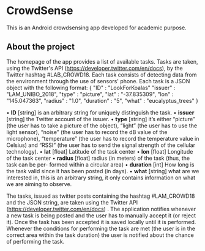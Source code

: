 # CrowdSense
This is an Android crowdsensing app developed for academic purpose.

## About the project
The homepage of the app provides a list of available tasks. Tasks are taken, using the Twitter's API (https://developer.twitter.com/en/docs), by the Twitter hashtag #LAB_CROWD18. 
Each task consists of detecting data from the environment through the use of sensors' phone.
Each task is a JSON object with the following format:
{
  "ID" : "LookForKoalas" "issuer" : "LAM_UNIBO_2018", "type" : "picture",
  "lat" : "-37.835309",
  "lon" : "145.047363", "radius" : "1.0",
  "duration" : "5",
  "what" : "eucalyptus_trees"
}

• **ID** [string] is an arbitrary string for uniquely distinguish the task.
• **issuer** [string] the Twitter account of the issuer.
• **type** [string] it’s either “picture” (the user has to take a picture of the object), “light” (the user has to use the light sensor), “noise” (the user has to record the dB value of the microphone), “temperature” (the user has to record the temperature value in Celsius) and “RSSI” (the user has to send the signal strength of the cellular technology).
• **lat** [float] Latitude of the task center
• **lon** [float] Longitude of the task center
• **radius** [float] radius (in meters) of the task (thus, the task can be per- formed within a circular area)
• **duration** [int] How long is the task valid since it has been posted (in days).
• **what** [string] what are we interested in, this is an arbitrary string, it only contains information on what we are aiming to observe.

The tasks, issued as twitter posts containing the hashtag #LAM_CROWD18 and the JSON string, are taken using the Twitter API (https://developer.twitter.com/en/docs) . The application notifies whenever a new task is being posted and the user has to manually accept it (or reject it). Once the task has been accepted it is saved locally until it is performed. Whenever the conditions for performing the task are met (the user is in the correct area within the task duration) the user is notified about the chance of performing the task.


